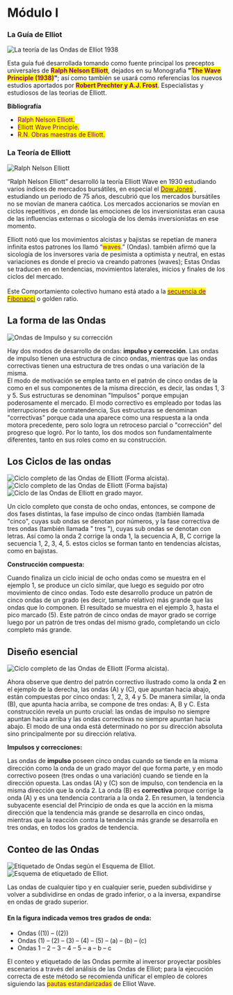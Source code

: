 # Módulo I

### La Guía de Elliot

![La teoría de las Ondas de Elliot 1938](../../.gitbook/assets/elliot-m1-1.jpg)

Esta guía fué desarrollada tomando como fuente principal los preceptos universales de <mark style="color:purple;">**Ralph Nelson Elliott**</mark>, dejados en su Monografia **"**<mark style="color:purple;">**The Wave Principle (1938)**</mark>**"**; así como también se usará como referencias los nuevos estudios aportados por <mark style="color:purple;">**Robert Prechter y A.J. Frost**</mark>. Especialistas y estudiosos de las teorias de Elliott.

**Bibliografía**

* <mark style="color:purple;">Ralph Nelson Elliott.</mark>
* <mark style="color:purple;">Elliott Wave Principle.</mark>
* <mark style="color:purple;">R.N. Obras maestras de Elliott.</mark>

### La Teoría de Elliott

![Ralph Nelson Elliott](../../.gitbook/assets/elliot-m1-0.jpg)

“Ralph Nelson Elliott” desarrolló la teoría Elliott Wave en 1930 estudiando varios índices de mercados bursátiles, en especial el [<mark style="color:purple;">Dow Jones</mark>](https://es.wikipedia.org/wiki/%C3%8Dndice\_burs%C3%A1til\_Dow\_Jones) , estudiando un periodo de 75 años, descubrió que los mercados bursátiles no se movían de manera caótica. Los mercados accionarios se movían en ciclos repetitivos , en donde las emociones de los inversionistas eran causa de las influencias externas o sicología de los demás inversionistas en ese momento.

Elliott notó que los movimientos alcistas y bajistas se repetían de manera infinita estos patrones los llamó “<mark style="color:purple;">waves</mark>.” (Ondas). también afirmó que la sicología de los inversores varia de pesimista a optimista y neutral, en estas variaciones es donde el precio va creando patrones (waves); Estas Ondas se traducen en en tendencias, movimientos laterales, inicios y finales de los ciclos del mercado.\
\
Este Comportamiento colectivo humano está atado a la [<mark style="color:purple;">secuencia de Fibonacci</mark>](https://es.wikipedia.org/wiki/Sucesi%C3%B3n\_de\_Fibonacci) o golden ratio.

## La forma de las Ondas

![Ondas de Impulso y su corrección](../../.gitbook/assets/elliot-m1-3.jpg)

Hay dos modos de desarrollo de ondas: **impulso y corrección**. Las ondas de impulso tienen una estructura de cinco ondas, mientras que las ondas correctivas tienen una estructura de tres ondas o una variación de la misma.\
El modo de motivación se emplea tanto en el patrón de cinco ondas de la como en el sus componentes de la misma dirección, es decir, las ondas 1, 3 y 5. Sus estructuras se denominan "Impulsos" porque empujan poderosamente el mercado. El modo correctivo es empleado por todas las interrupciones de contratendencia, Sus estructuras se denominan "correctivas" porque cada una aparece como una respuesta a la onda motora precedente, pero solo logra un retroceso parcial o "corrección" del progreso que logró. Por lo tanto, los dos modos son fundamentalmente diferentes, tanto en sus roles como en su construcción.

## Los Ciclos de las ondas

![Ciclo completo de las Ondas de Elliott (Forma alcista).](../../.gitbook/assets/elliot-m1-8.jpg) ![Ciclo completo de las Ondas de Elliott (Forma bajista)](../../.gitbook/assets/elliot-m1-9.jpg) ![Ciclo de las Ondas de Elliott en grado mayor.](../../.gitbook/assets/elliot-m1-10.jpg)

Un ciclo completo que consta de ocho ondas, entonces, se compone de dos fases distintas, la fase impulso de cinco ondas (también llamada "cinco", cuyas sub ondas se denotan por números, y la fase correctiva de tres ondas (también llamada " tres "), cuyas sub ondas se denotan con letras. Así como la onda 2 corrige la onda 1, la secuencia A, B, C corrige la secuencia 1, 2, 3, 4, 5. estos ciclos se forman tanto en tendencias alcistas, como en bajistas.

**Construcción compuesta:**

Cuando finaliza un ciclo inicial de ocho ondas como se muestra en el ejemplo 1, se produce un ciclo similar, que luego es seguido por otro movimiento de cinco ondas. Todo este desarrollo produce un patrón de cinco ondas de un grado (es decir, tamaño relativo) más grande que las ondas que lo componen. El resultado se muestra en el ejemplo 3, hasta el pico marcado (5). Este patrón de cinco ondas de mayor grado se corrige luego por un patrón de tres ondas del mismo grado, completando un ciclo completo más grande.

## Diseño esencial

![Ciclo completo de las Ondas de Elliott (Forma alcista).](../../.gitbook/assets/elliot-m1-10.jpg)

Ahora observe que dentro del patrón correctivo ilustrado como la onda **2** en el ejemplo de la derecha, las ondas (A) y (C), que apuntan hacia abajo, están compuestas por cinco ondas: 1, 2, 3, 4 y 5. De manera similar, la onda (B), que apunta hacia arriba, se compone de tres ondas: A, B y C. Esta construcción revela un punto crucial: las ondas de impulso no siempre apuntan hacia arriba y las ondas correctivas no siempre apuntan hacia abajo. El modo de una onda está determinado no por su dirección absoluta sino principalmente por su dirección relativa.

**Impulsos y correcciones:**

Las ondas de **impulso** poseen cinco ondas cuando se tiende en la misma dirección como la onda de un grado mayor del que forma parte, y en modo correctivo poseen (tres ondas o una variación) cuando se tiende en la dirección opuesta. Las ondas (A) y (C) son de impulso, con tendencia en la misma dirección que la onda 2. La onda (B) es **correctiva** porque corrige la onda (A) y es una tendencia contraria a la onda 2. En resumen, la tendencia subyacente esencial del Principio de onda es que la acción en la misma dirección que la tendencia más grande se desarrolla en cinco ondas, mientras que la reacción contra la tendencia más grande se desarrolla en tres ondas, en todos los grados de tendencia.

## Conteo de las Ondas

![Etiquetado de Ondas según el Esquema de Elliot.](../../.gitbook/assets/elliot-m1-11.jpg) ![Esquema de etiquetado de Elliot.](../../.gitbook/assets/elliot-m1-12.jpg)

Las ondas de cualquier tipo y en cualquier serie, pueden subdividirse y volver a subdividirse en ondas de grado inferior, o a la inversa, expandirse en ondas de grado superior.

#### En la figura indicada vemos tres grados de onda:

* Ondas ((1)) – ((2))
* Ondas (1) – (2) – (3) – (4) – (5) – (a) – (b) – (c)
* Ondas 1 – 2 – 3 – 4 – 5 – a – b – c

El conteo y etiquetado de las Ondas permite al inversor proyectar posibles escenarios a través del análisis de las Ondas de Elliot; para la ejecución correcta de este método se recomienda unificar el empleo de colores siguiendo las <mark style="color:purple;">pautas estandarizadas</mark> de Elliot Wave.

##
